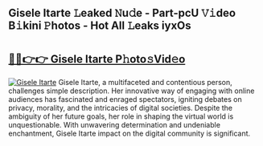## Gisele Itarte 𝙻eaked 𝙽u𝚍e - Part-pcU 𝚅𝚒deo B𝚒kini 𝙿hotos - Hot All 𝙻eaks iyxOs

# <h2><a href="http://ld2tq1v.urlbe.top/?page=Gisele+Itarte">🔗🔗👉👉 Gisele Itarte P𝚑oto𝚜Vid𝚎o</a></h2>

[![Gisele Itarte](https://i.imgur.com/eBuTRDB.gif)](http://ld2tq1v.urlbe.top/?page=Gisele+Itarte)
Gisele Itarte, a multifaceted and contentious person, challenges simple description. Her innovative way of engaging with online audiences has fascinated and enraged spectators, igniting debates on privacy, morality, and the intricacies of digital societies. Despite the ambiguity of her future goals, her role in shaping the virtual world is unquestionable. With unwavering determination and undeniable enchantment, Gisele Itarte impact on the digital community is significant.
